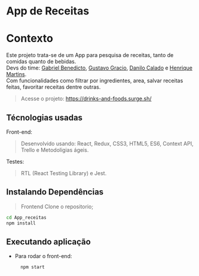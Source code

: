# App de Receitas

# Contexto
Este projeto trata-se de um App para pesquisa de receitas, tanto de comidas quanto de bebidas.  
Devs do time: [Gabriel Benedicto](https://github.com/BicaBenedicto), [Gustavo Gracio](https://github.com/GustavoGracioM), [Danilo Calado](https://github.com/DaniloCalado) e [Henrique Martins](https://github.com/Henrique-M01).  
Com funcionalidades como filtrar por ingredientes, area, salvar receitas feitas, favoritar receitas dentre outras.
> Acesse o projeto: https://drinks-and-foods.surge.sh/

## Técnologias usadas

Front-end:
> Desenvolvido usando: React, Redux, CSS3, HTML5, ES6, Context API, Trello e Metodoligias ágeis.


Testes:
> RTL (React Testing Library) e Jest.


## Instalando Dependências

> Frontend
Clone o repositorio;
```bash
cd App_receitas
npm install
``` 
## Executando aplicação

* Para rodar o front-end:

  ```
    npm start
  ```
